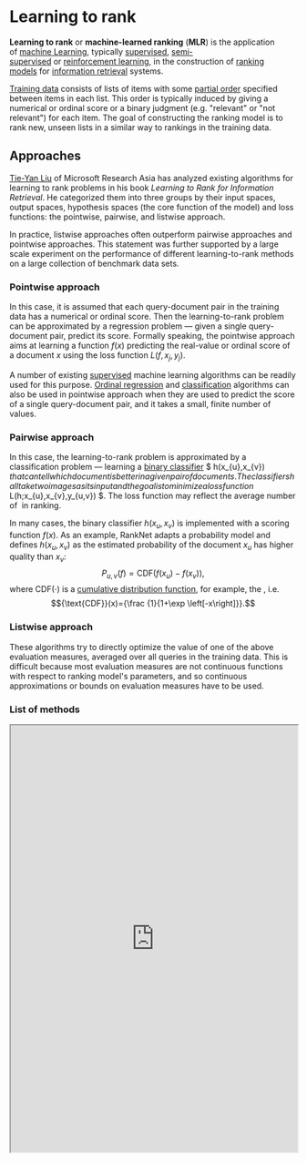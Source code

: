 # Learning to rank

**Learning to rank** or **machine-learned ranking** (**MLR**) is the application of [machine Learning](../../4.%20Artificial%20intelligence/1.%20Major%20goals/Cognition/Machine%20learning/Machine%20learning.md), typically [supervised](../../4.%20Artificial%20intelligence/1.%20Major%20goals/Cognition/Machine%20learning/Supervised%20learning/Supervised%20learning.md), [semi-supervised](https://en.wikipedia.org/wiki/Semi-supervised_learning "Semi-supervised learning") or [reinforcement learning](../../4.%20Artificial%20intelligence/1.%20Major%20goals/Cognition/Machine%20learning/Reinforcement%20learning/Reinforcement%20learning.md), in the construction of [ranking models](https://en.wikipedia.org/wiki/Ranking_function "Ranking function") for [information retrieval](Information%20retrieval.md) systems. 

[Training data](https://en.wikipedia.org/wiki/Training_data "Training data") consists of lists of items with some [partial order](https://en.wikipedia.org/wiki/Partial_order "Partial order") specified between items in each list. This order is typically induced by giving a numerical or ordinal score or a binary judgment (e.g. "relevant" or "not relevant") for each item. The goal of constructing the ranking model is to rank new, unseen lists in a similar way to rankings in the training data.

## Approaches

[Tie-Yan Liu](https://en.wikipedia.org/wiki/Tie-Yan_Liu "Tie-Yan Liu") of Microsoft Research Asia has analyzed existing algorithms for learning to rank problems in his book _Learning to Rank for Information Retrieval_. He categorized them into three groups by their input spaces, output spaces, hypothesis spaces (the core function of the model) and loss functions: the pointwise, pairwise, and listwise approach. 

In practice, listwise approaches often outperform pairwise approaches and pointwise approaches. This statement was further supported by a large scale experiment on the performance of different learning-to-rank methods on a large collection of benchmark data sets.

### Pointwise approach

In this case, it is assumed that each query-document pair in the training data has a numerical or ordinal score. Then the learning-to-rank problem can be approximated by a regression problem — given a single query-document pair, predict its score. Formally speaking, the pointwise approach aims at learning a function $f(x)$ predicting the real-value or ordinal score of a document $x$ using the loss function $L(f,x_{j},y_{j})$.

A number of existing [supervised](https://en.wikipedia.org/wiki/Supervised_learning "Supervised learning") machine learning algorithms can be readily used for this purpose. [Ordinal regression](https://en.wikipedia.org/wiki/Ordinal_regression "Ordinal regression") and [classification](https://en.wikipedia.org/wiki/Classification_(machine_learning) "Classification (machine learning)") algorithms can also be used in pointwise approach when they are used to predict the score of a single query-document pair, and it takes a small, finite number of values.

### Pairwise approach

In this case, the learning-to-rank problem is approximated by a classification problem — learning a [binary classifier](https://en.wikipedia.org/wiki/Binary_classifier "Binary classifier") $ h(x_{u},x_{v}) $ that can tell which document is better in a given pair of documents. The classifier shall take two images as its input and the goal is to minimize a loss function $ L(h;x_{u},x_{v},y_{u,v}) $. The loss function may reflect the average number of [](https://en.wikipedia.org/wiki/Permutation#Inversions%20%22Permutation%22) in ranking.

In many cases, the binary classifier $h(x_{u},x_{v})$ is implemented with a scoring function $f(x)$. As an example, RankNet adapts a probability model and defines $h(x_{u},x_{v})$ as the estimated probability of the document $x_{u}$ has higher quality than $x_{v}$:
$$P_{u,v}(f)={\text{CDF}}(f(x_{u})-f(x_{v})),$$
where ${\text{CDF}}(\cdot )$ is a [cumulative distribution function](https://en.wikipedia.org/wiki/Cumulative_distribution_function "Cumulative distribution function"), for example, the [](https://en.wikipedia.org/wiki/Logistic_distribution#Cumulative_distribution_function%20%22Logistic%20distribution%22), i.e. 
$${\text{CDF}}(x)={\frac {1}{1+\exp \left[-x\right]}}.$$

### Listwise approach

These algorithms try to directly optimize the value of one of the above evaluation measures, averaged over all queries in the training data. This is difficult because most evaluation measures are not continuous functions with respect to ranking model's parameters, and so continuous approximations or bounds on evaluation measures have to be used.

### List of methods

<iframe 
	height = 750
	width = 100% 
	padding = 0 0 
	margins = 0 0
	src="https://en.wikipedia.org/wiki/Learning_to_rank#List_of_methods">
</iframe>


















